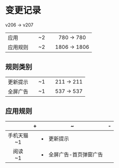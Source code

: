 # 变更记录

v206 -> v207

||||||
|-|:-:|:-:|:-:|:-:|
|应用||~2||780 -> 780|
|应用规则||~2||1806 -> 1806|

## 规则类别

||||||
|-|:-:|:-:|:-:|:-:|
|更新提示||~1||211 -> 211|
|全屏广告||~1||537 -> 537|

## 应用规则

||+|~|-|
|:-:|-|-|-|
|手机天猫<br>~1||<li>更新提示||
|阅读<br>~1||<li>全屏广告-首页弹窗广告||
